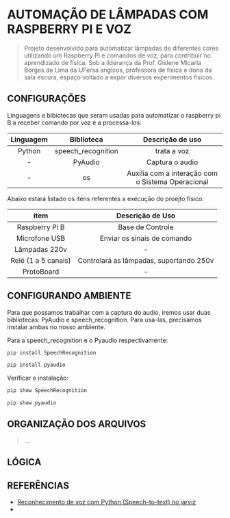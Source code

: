 # AUTOMAÇÃO DE LÂMPADAS COM RASPBERRY PI E VOZ

> Projeto desenvolvido para automatizar lâmpadas de diferentes cores utilizando um Raspberry Pi e comandos de voz, para 
> contribuir no aprendizado de física. Sob a liderança da Prof. Gislene Micarla Borges de Lima da UFersa angicos, professora de
> física e dona da sala escura, espaço voltado a expor diversos experimentos físicos.

## CONFIGURAÇÕES
Linguagens e bibiotecas que seram usadas para automatizar o raspberry pi B a receber comando por voz e a processa-los:

|Linguagem      |Biblioteca         |Descrição de uso                                   |
|:-------------:|:-----------------:|:-------------------------------------------------:|
|Python         |speech_recognition |trata a voz                                        |
|       -       |PyAudio            |Captura o audio                                    | 
|       -       |os                 |Auxilia com a interação com o Sistema Operacional  |

Abaixo estará listado os itens referentes a execução do proejto físico:

|item                   |Descrição de Uso                           |
|:---------------------:|:-----------------------------------------:|
|Raspberry Pi B         |Base de Controle                           |
|Microfone USB          |Enviar os sinais de comando                |
|Lâmpadas 220v          |                  -                        |
|Relé (1 a 5 canais)    |Controlará as lâmpadas, suportando 250v    |
|ProtoBoard             |                  -                        |

## CONFIGURANDO AMBIENTE
Para que possamos trabalhar com a captura do audio, iremos usar duas bibliotecas: PyAudio e speech_recognition. Para usa-las, precisamos instalar ambas no nosso ambiente.

Para a speech_recognition e o Pyaudio respectivamente:
```Bash
pip install SpeechRecognition
```
```Bash
pip install pyaudio
```
Verificar e instalação:
```Bash
pip show SpeechRecognition
```
```Bash
pip show pyaudio
```
## ORGANIZAÇÃO DOS ARQUIVOS

> ...

## LÓGICA 

## REFERÊNCIAS
+ [Reconhecimento de voz com Python (Speech-to-text) no jarviz](https://www.dio.me/articles/reconhecimento-de-voz-com-python-speech-to-text-no-jarvis-3387c1aa2c31)
+ 
